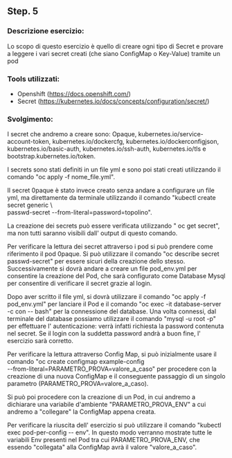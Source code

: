 ## Step. 5
### Descrizione esercizio:

Lo scopo di questo esercizio è quello di creare ogni tipo di Secret e provare a leggere i vari secret creati (che siano ConfigMap o Key-Value) tramite un pod
### Tools utilizzati:

- Openshift (https://docs.openshift.com/)
- Secret (https://kubernetes.io/docs/concepts/configuration/secret/)

### Svolgimento:
I secret che andremo a creare sono: Opaque, kubernetes.io/service-account-token, kubernetes.io/dockercfg, kubernetes.io/dockerconfigjson, kubernetes.io/basic-auth,	kubernetes.io/ssh-auth, kubernetes.io/tls e bootstrap.kubernetes.io/token.

I secrets sono stati definiti in un file yml e sono poi stati creati utilizzando il comando "oc apply -f nome_file.yml". 

Il secret 0paque è stato invece creato senza andare a configurare un file yml, ma direttamente da terminale utilizzando il comando "kubectl create secret generic \        
       passwd-secret --from-literal=password=topolino".

La creazione dei secrets può essere verificata utilizzando " oc get secret", ma non tutti saranno visibili dall' output di questo comando.

Per verificare la lettura dei secret attraverso i pod si può prendere come riferimento il pod 0paque. Si può utilizzare il comando "oc describe secret passwd-secret" per essere sicuri della creazione dello stesso. 
Successivamente si dovrà andare a creare un file pod_env.yml per consentire la creazione del Pod, che sarà configurato come Database Mysql per consentire di verificare il secret grazie al login.

Dopo aver scritto il file yml, si dovrà utilizzare il comando "oc apply -f pod_env.yml" per lanciare il Pod e il comando "oc exec -it database-server -c con -- bash" per la connessione del database. Una volta connessi, dal terminale del database possiamo utilizzare il comando "mysql -u root -p" per effettuare l' autenticazione: verrà infatti richiesta la password contenuta nel secret. Se il login con la suddetta password andrà a buon fine, l' esercizio sarà corretto.

Per verificare la lettura attraverso Config Map, si può inizialmente usare il comando "oc create configmap example-config \
 --from-literal=PARAMETRO_PROVA=valore_a_caso" per procedere con la creazione di una nuova ConfigMap e il conseguente passaggio di un singolo parametro (PARAMETRO_PROVA=valore_a_caso).

 Si può poi procedere con la creazione di un Pod, in cui andremo a dichiarare una variabile d'ambiente "PARAMETRO_PROVA_ENV" a cui andremo a "collegare" la ConfigMap appena creata. 

Per verificare la riuscita dell' esercizio si può utilizzare il comando "kubectl exec pod-per-config -- env". In questo modo verranno mostrate tutte le variabili Env presenti nel Pod tra cui PARAMETRO_PROVA_ENV, che essendo "collegata" alla ConfigMap avrà il valore "valore_a_caso".
